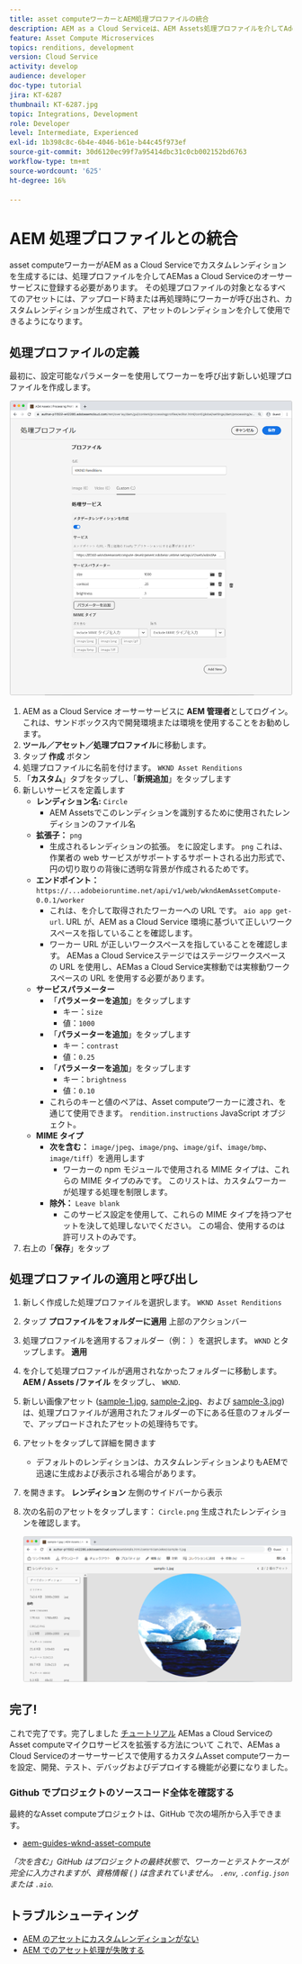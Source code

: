 ```yaml
---
title: asset computeワーカーとAEM処理プロファイルの統合
description: AEM as a Cloud Serviceは、AEM Assets処理プロファイルを介してAdobe I/O RuntimeにデプロイされるAsset computeワーカーと統合されます。 処理プロファイルは、カスタムワーカーを使用して特定のアセットを処理するように Author サービスで設定され、アセットレンディションとしてワーカーによって生成されたファイルを保存します。
feature: Asset Compute Microservices
topics: renditions, development
version: Cloud Service
activity: develop
audience: developer
doc-type: tutorial
jira: KT-6287
thumbnail: KT-6287.jpg
topic: Integrations, Development
role: Developer
level: Intermediate, Experienced
exl-id: 1b398c8c-6b4e-4046-b61e-b44c45f973ef
source-git-commit: 30d6120ec99f7a95414dbc31c0cb002152bd6763
workflow-type: tm+mt
source-wordcount: '625'
ht-degree: 16%

---
```


# AEM 処理プロファイルとの統合

asset computeワーカーがAEM as a Cloud Serviceでカスタムレンディションを生成するには、処理プロファイルを介してAEMas a Cloud Serviceのオーサーサービスに登録する必要があります。 その処理プロファイルの対象となるすべてのアセットには、アップロード時または再処理時にワーカーが呼び出され、カスタムレンディションが生成されて、アセットのレンディションを介して使用できるようになります。

## 処理プロファイルの定義

最初に、設定可能なパラメーターを使用してワーカーを呼び出す新しい処理プロファイルを作成します。

![処理プロファイル](./assets/processing-profiles/new-processing-profile.png)

1. AEM as a Cloud Service オーサーサービスに __AEM 管理者__&#x200B;としてログイン。これは、サンドボックス内で開発環境または環境を使用することをお勧めします。
1. __ツール／アセット／処理プロファイル__&#x200B;に移動します。
1. タップ __作成__ ボタン
1. 処理プロファイルに名前を付けます。 `WKND Asset Renditions`
1. 「__カスタム__」タブをタップし、「__新規追加__」をタップします
1. 新しいサービスを定義します
   + __レンディション名:__ `Circle`
      + AEM Assetsでこのレンディションを識別するために使用されたレンディションのファイル名
   + __拡張子：__ `png`
      + 生成されるレンディションの拡張。 をに設定します。 `png` これは、作業者の web サービスがサポートするサポートされる出力形式で、円の切り取りの背後に透明な背景が作成されるためです。
   + __エンドポイント：__ `https://...adobeioruntime.net/api/v1/web/wkndAemAssetCompute-0.0.1/worker`
      + これは、を介して取得されたワーカーへの URL です。 `aio app get-url`. URL が、AEM as a Cloud Service 環境に基づいて正しいワークスペースを指していることを確認します。
      + ワーカー URL が正しいワークスペースを指していることを確認します。 AEMas a Cloud Serviceステージではステージワークスペースの URL を使用し、AEMas a Cloud Service実稼動では実稼動ワークスペースの URL を使用する必要があります。
   + __サービスパラメーター__
      + 「__パラメーターを追加__」をタップします
         + キー：`size`
         + 値：`1000`
      + 「__パラメーターを追加__」をタップします
         + キー：`contrast`
         + 値：`0.25`
      + 「__パラメーターを追加__」をタップします
         + キー：`brightness`
         + 値：`0.10`
      + これらのキーと値のペアは、Asset computeワーカーに渡され、を通じて使用できます。 `rendition.instructions` JavaScript オブジェクト。
   + __MIME タイプ__
      + __次を含む：__ `image/jpeg`、`image/png`、`image/gif`、`image/bmp`、`image/tiff`）を適用します
         + ワーカーの npm モジュールで使用される MIME タイプは、これらの MIME タイプのみです。 このリストは、カスタムワーカーが処理する処理を制限します。
      + __除外：__ `Leave blank`
         + このサービス設定を使用して、これらの MIME タイプを持つアセットを決して処理しないでください。 この場合、使用するのは許可リストのみです。
1. 右上の「__保存__」をタップ

## 処理プロファイルの適用と呼び出し

1. 新しく作成した処理プロファイルを選択します。 `WKND Asset Renditions`
1. タップ __プロファイルをフォルダーに適用__ 上部のアクションバー
1. 処理プロファイルを適用するフォルダー（例： ）を選択します。 `WKND` とタップします。 __適用__
1. を介して処理プロファイルが適用されなかったフォルダーに移動します。 __AEM / Assets /ファイル__ をタップし、 `WKND`.
1. 新しい画像アセット ([sample-1.jpg](../assets/samples/sample-1.jpg), [sample-2.jpg](../assets/samples/sample-2.jpg)、および [sample-3.jpg](../assets/samples/sample-3.jpg)) は、処理プロファイルが適用されたフォルダーの下にある任意のフォルダーで、アップロードされたアセットの処理待ちです。
1. アセットをタップして詳細を開きます
   + デフォルトのレンディションは、カスタムレンディションよりもAEMで迅速に生成および表示される場合があります。
1. を開きます。 __レンディション__ 左側のサイドバーから表示
1. 次の名前のアセットをタップします： `Circle.png` 生成されたレンディションを確認します。

   ![生成されたレンディション](./assets/processing-profiles/rendition.png)

## 完了!

これで完了です。完了しました [チュートリアル](../overview.md) AEMas a Cloud ServiceのAsset computeマイクロサービスを拡張する方法について これで、AEMas a Cloud Serviceのオーサーサービスで使用するカスタムAsset computeワーカーを設定、開発、テスト、デバッグおよびデプロイする機能が必要になりました。

### Github でプロジェクトのソースコード全体を確認する

最終的なAsset computeプロジェクトは、GitHub で次の場所から入手できます。

+ [aem-guides-wknd-asset-compute](https://github.com/adobe/aem-guides-wknd-asset-compute)

_「次を含む」GitHub はプロジェクトの最終状態で、ワーカーとテストケースが完全に入力されますが、資格情報 ( ) は含まれていません。 `.env`, `.config.json` または `.aio`._

## トラブルシューティング

+ [AEM のアセットにカスタムレンディションがない](../troubleshooting.md#custom-rendition-missing-from-asset)
+ [AEM でのアセット処理が失敗する](../troubleshooting.md#asset-processing-fails)
